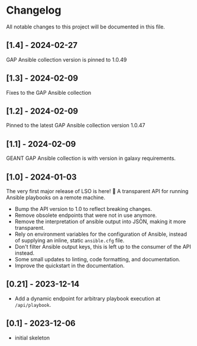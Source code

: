 # Changelog

All notable changes to this project will be documented in this file.
## [1.4] - 2024-02-27
GAP Ansible collection version is pinned to 1.0.49
## [1.3] - 2024-02-09
Fixes to the GAP Ansible collection
## [1.2] - 2024-02-09
Pinned to the latest GAP Ansible collection version 1.0.47
## [1.1] - 2024-02-09
GEANT GAP Ansible collection is with version in galaxy requirements.
## [1.0] - 2024-01-03
The very first major release of LSO is here! :tada: A transparent API for running Ansible playbooks on a remote machine.

- Bump the API version to 1.0 to reflect breaking changes.
- Remove obsolete endpoints that were not in use anymore.
- Remove the interpretation of ansible output into JSON, making it more transparent.
- Rely on environment variables for the configuration of Ansible, instead of supplying an inline, static `ansible.cfg` file.
- Don't filter Ansible output keys, this is left up to the consumer of the API instead.
- Some small updates to linting, code formatting, and documentation.
- Improve the quickstart in the documentation.

## [0.21] - 2023-12-14
- Add a dynamic endpoint for arbitrary playbook execution at `/api/playbook`.

## [0.1] - 2023-12-06
- initial skeleton
